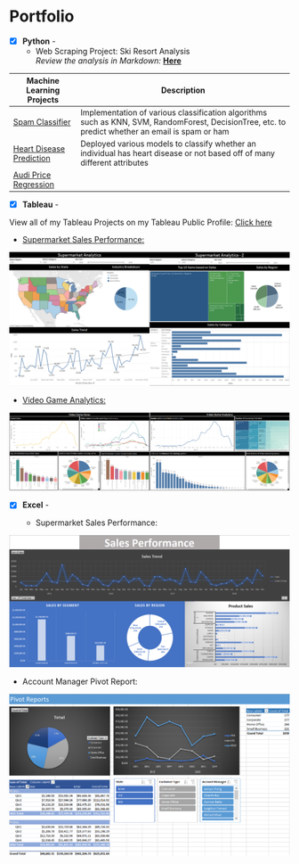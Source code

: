 # Portfolio

- [x] **Python** - 
  - Web Scraping Project: Ski Resort Analysis <br />
*Review the analysis in Markdown:* **[Here](https://github.com/BWalliz/Web-Scraping-Project/blob/main/ski_resort_analysis.ipynb)**

| Machine Learning Projects | Description |
| ------------------------- | ----------- |
| [Spam Classifier](https://github.com/BWalliz/Machine-Learning-Projects/blob/main/Spam%20Classifier/spam_classifier.ipynb) | Implementation of various classification algorithms such as KNN, SVM, RandomForest, DecisionTree, etc. to predict whether an email is spam or ham | 
| [Heart Disease Prediction](https://github.com/BWalliz/Machine-Learning-Projects/blob/main/Heart%20Disease%20Prediction/heart_disease_prediction.ipynb) | Deployed various models to classify whether an individual has heart disease or not based off of many different attributes |
| [Audi Price Regression](https://github.com/BWalliz/Machine-Learning-Projects/blob/main/Audi%20Price%20Regression/audi_price_regression.ipynb) |

- [x] **Tableau** -

View all of my Tableau Projects on my Tableau Public Profile: [Click here](https://public.tableau.com/app/profile/brandon.wallace)

  - [Supermarket Sales Performance:](https://public.tableau.com/views/SupermarketSalesPerformance_16327699218330/SupermarketAnalytics-1?:language=en-US&:display_count=n&:origin=viz_share_link)

![Supermarket Sales Performance](https://github.com/BWalliz/Portfolio/blob/main/Assets/supermarket_sales_dashboard.png)

  - [Video Game Analytics:](https://public.tableau.com/views/VideoGameAnalytics/Dashboard1?:language=en-US&:display_count=n&:origin=viz_share_link)

![Video Game Analytics](https://github.com/BWalliz/Portfolio/blob/main/Assets/video_game_dashboard.png)

- [x] **Excel** -

  - Supermarket Sales Performance:

![Supermarket Sales Performance](https://github.com/BWalliz/Portfolio/blob/main/Assets/supermarket_sales_xlsx.png)

  - Account Manager Pivot Report:

![Account Manager Pivot Report](https://github.com/BWalliz/Portfolio/blob/main/Assets/account_manager_pivot_xlsx.png)


